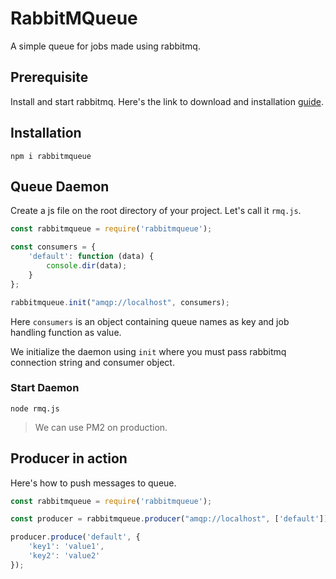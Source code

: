 # RabbitMQueue
A simple queue for jobs made using rabbitmq.

## Prerequisite
Install and start rabbitmq. Here's the link to download and installation [guide](https://www.rabbitmq.com/download.html).

## Installation
```properties
npm i rabbitmqueue
```

## Queue Daemon
Create a js file on the root directory of your project. Let's call it `rmq.js`.
```js
const rabbitmqueue = require('rabbitmqueue');

const consumers = {
    'default': function (data) {
        console.dir(data);
    }
};

rabbitmqueue.init("amqp://localhost", consumers);
```
Here `consumers` is an object containing queue names as key and job handling function as value.

We initialize the daemon using `init` where you must pass rabbitmq connection string and consumer object.

### Start Daemon
```properties
node rmq.js
```
>We can use PM2 on production.

## Producer in action
Here's how to push messages to queue.
```js
const rabbitmqueue = require('rabbitmqueue');

const producer = rabbitmqueue.producer("amqp://localhost", ['default']);

producer.produce('default', {
    'key1': 'value1',
    'key2': 'value2'
});
```


